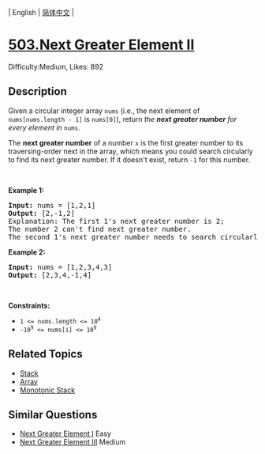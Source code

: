 
| English | [简体中文](README.md) |

# [503.Next Greater Element II](https://leetcode.com/problems/next-greater-element-ii/)
Difficulty:Medium, Likes: 892

## Description

<p>Given a circular integer array <code>nums</code> (i.e., the next element of <code>nums[nums.length - 1]</code> is <code>nums[0]</code>), return <em>the <strong>next greater number</strong> for every element in</em> <code>nums</code>.</p>

<p>The <strong>next greater number</strong> of a number <code>x</code> is the first greater number to its traversing-order next in the array, which means you could search circularly to find its next greater number. If it doesn&#39;t exist, return <code>-1</code> for this number.</p>

<p>&nbsp;</p>
<p><strong class="example">Example 1:</strong></p>

<pre>
<strong>Input:</strong> nums = [1,2,1]
<strong>Output:</strong> [2,-1,2]
Explanation: The first 1&#39;s next greater number is 2; 
The number 2 can&#39;t find next greater number. 
The second 1&#39;s next greater number needs to search circularly, which is also 2.
</pre>

<p><strong class="example">Example 2:</strong></p>

<pre>
<strong>Input:</strong> nums = [1,2,3,4,3]
<strong>Output:</strong> [2,3,4,-1,4]
</pre>

<p>&nbsp;</p>
<p><strong>Constraints:</strong></p>

<ul>
	<li><code>1 &lt;= nums.length &lt;= 10<sup>4</sup></code></li>
	<li><code>-10<sup>9</sup> &lt;= nums[i] &lt;= 10<sup>9</sup></code></li>
</ul>


## Related Topics

- [Stack](https://leetcode.com/tag/stack/)
- [Array](https://leetcode.com/tag/array/)
- [Monotonic Stack](https://leetcode.com/tag/monotonic-stack/)

## Similar Questions

- [Next Greater Element I](../next-greater-element-i/README_EN.md) Easy 
- [Next Greater Element III](../next-greater-element-iii/README_EN.md) Medium 
